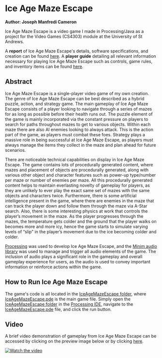# Ice Age Maze Escape
**Author: Joseph Manfredi Cameron**

Ice Age Maze Escape is a video game I made in Processing/Java as a project for the Video Games (CS4303) module at the University of St Andrews.

A **report** of Ice Age Maze Escape's details, software specifications, and creation can be found [here](IceAgeMazeEscape-Report.pdf).
A **player guide** detailing all relevant information necessary for playing Ice Age Maze Escape such as controls, game rules, and inventory items can be found [here](IceAgeMazeEscape-PlayerGuide.pdf).

## Abstract

Ice Age Maze Escape is a single-player video game of my own creation.
The genre of Ice Age Maze Escape can be best described as a hybrid puzzle, action, and strategy game.
The main gameplay of Ice Age Maze Escape consists of a player looking to navigate through a series of mazes for as long as possible before their health runs out.
The puzzle element of the game is mainly incorporated via the constant pressure on players to search for paths throughout mazes to get to various objects.
Within each maze there are also AI enemies looking to always attack.
This is the action part of the game, as players must combat these foes.
Strategy plays a massive role in being successful at Ice Age Maze Escape, as players must always manage the items they collect in the maze and plan ahead for future scenarios.

There are noticeable technical capabilities on display in Ice Age Maze Escape.
The game contains lots of procedurally generated content, where mazes and placement of objects are procedurally generated, along with various other object and character features such as power-up type/number per maze or number of enemies per maze.
All this procedurally generated content helps to maintain everlasting novelty of gameplay for players, as they are unlikely to ever play the exact same set of mazes with the same objects and characters twice.
Furthermore, there is some artificial intelligence present in the game, where there are enemies in the maze that can track the player down and follow them through the maze via A-Star search.
Also, there is some interesting physics at work that controls the player’s movement in the maze.
As the player progresses through the mazes, the temperature gets colder and the ground that the player walks on becomes more and more icy, hence the game starts to simulate varying levels of “slip” in the player’s movement due to the ice becoming colder and colder.

[Processing](https://processing.org) was used to develop Ice Age Maze Escape, and the [Minim audio library](https://code.compartmental.net/minim/) was used to manage and trigger all audio elements of the game.
The inclusion of audio plays a significant role in the gameplay and overall gameplay experience for users, as the audio is used to convey important information or reinforce actions within the game.

## How to Run Ice Age Maze Escape
The game's code is all located in the [IceAgeMazeEscape folder](IceAgeMazeEscape/), where [IceAgeMazeEscape.pde](IceAgeMazeEscape/IceAgeMazeEscape.pde) is the main game file.
Simply open the [IceAgeMazeEscape folder](IceAgeMazeEscape/) in the [Processing IDE](https://processing.org), navigate to the [IceAgeMazeEscape.pde](IceAgeMazeEscape/IceAgeMazeEscape.pde) file, and click the run button.

## Video
A brief video demonstration of gameplay from Ice Age Maze Escape can be accessed by clicking on the preview image below or by clicking [here](https://youtu.be/TrscByvP9Qs).

[![Watch the video](https://img.youtube.com/vi/TrscByvP9Qs/hqdefault.jpg)](https://youtu.be/TrscByvP9Qs)
